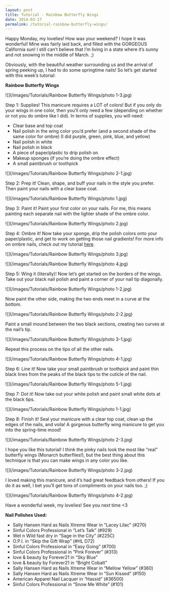 ```yaml
---
layout: post
title: Tutorial - Rainbow Butterfly Wings
date: 2014-03-17
permalink: /tutorial-rainbow-butterfly-wings/
---
```

Happy Monday, my lovelies! How was your weekend? I hope it was wonderful! Mine was fairly laid back, and filled with the GORGEOUS California sun! I still can’t believe that I’m living in a state where it’s sunny and not snowing in the middle of March. ;)

Obviously, with the beautiful weather surrounding us and the arrival of spring peeking up, I had to do some springtime nails! So let’s get started with this week’s tutorial:

**Rainbow Butterfly Wings**

![](/images/Tutorials/Rainbow Butterfly Wings/photo 1-3.jpg)

Step 1: Supplies! This manicure requires a LOT of colors! But if you only do your wings in one color, then you’ll only need a few (depending on whether or not you do ombre like I did). In terms of supplies, you will need:

- Clear base and top coat
- Nail polish in the wing color you’d prefer (and a second shade of the same color for ombre) (I did purple, green, pink, blue, and yellow)
- Nail polish in white
- Nail polish in black
- A piece of paper/plastic to drip polish on
- Makeup sponges (if you’re doing the ombre effect)
- A small paintbrush or toothpick

![](/images/Tutorials/Rainbow Butterfly Wings/photo 2-1.jpg)

Step 2: Prep it! Clean, shape, and buff your nails in the style you prefer. Then paint your nails with a clear base coat.

![](/images/Tutorials/Rainbow Butterfly Wings/photo 1.jpg)

Step 3: Paint it! Paint your first color on your nails. For me, this means painting each separate nail with the lighter shade of the ombre color.

![](/images/Tutorials/Rainbow Butterfly Wings/photo 2.jpg)

Step 4: Ombre it! Now take your sponge, drip the polish colors onto your paper/plastic, and get to work on getting those nail gradients! For more info on ombre nails, check out my tutorial [here](http://nailsfornickels.com/tutorial-ombre-fall-colors/).

![](/images/Tutorials/Rainbow Butterfly Wings/photo 3.jpg)

![](/images/Tutorials/Rainbow Butterfly Wings/photo 4.jpg)

Step 5: Wing it (literally)! Now let’s get started on the borders of the wings. Take out your black nail polish and paint a corner of your nail tip diagonally.

![](/images/Tutorials/Rainbow Butterfly Wings/photo 1-2.jpg)

Now paint the other side, making the two ends meet in a curve at the bottom.

![](/images/Tutorials/Rainbow Butterfly Wings/photo 2-2.jpg)

Paint a small mound between the two black sections, creating two curves at the nail’s tip.

![](/images/Tutorials/Rainbow Butterfly Wings/photo 3-1.jpg)

Repeat this process on the tips of all the other nails.

![](/images/Tutorials/Rainbow Butterfly Wings/photo 4-1.jpg)

Step 6: Line it! Now take your small paintbrush or toothpick and paint thin black lines from the peaks of the black tips to the cuticle of the nail.

![](/images/Tutorials/Rainbow Butterfly Wings/photo 5-1.jpg)

Step 7: Dot it! Now take out your white polish and paint small white dots at the black tips.

![](/images/Tutorials/Rainbow Butterfly Wings/photo 1-1.jpg)

Step 8: Finish it! Seal your manicure with a clear top coat, clean up the edges of the nails, and voila! A gorgeous butterfly wing manicure to get you into the spring-time mood!

![](/images/Tutorials/Rainbow Butterfly Wings/photo 2-3.jpg)

I hope you like this tutorial! I think the pinky nails look the most like “real” butterfly wings (Monarch butterflies!), but the best thing about this technique is that you can make wings in any color you like.

![](/images/Tutorials/Rainbow Butterfly Wings/photo 3-2.jpg)

I loved making this manicure, and it’s had great feedback from others! If you do it as well, I bet you’ll get tons of compliments on your nails too. ;)

![](/images/Tutorials/Rainbow Butterfly Wings/photo 4-2.jpg)

Have a wonderful week, my lovelies! See you next time <3

**Nail Polishes Used:**

- Sally Hansen Hard as Nails Xtreme Wear in “Lacey Lilac” (#270)
- Sinful Colors Professional in “Let’s Talk” (#929)
- Wet n Wild fast dry in “Sage in the City” (#225C)
- O.P.I. in “Skip the Gift Wrap” (#HL D72)
- Sinful Colors Professional in “Easy Going” (#700)
- Sinful Colors Professional in “Pink Forever” (#313)
- love & beauty by Forever21 in “Sky Blue”
- love & beauty by Forever21 in “Bright Cobalt”
- Sally Hansen Hard as Nails Xtreme Wear in “Mellow Yellow” (#360)
- Sally Hansen Hard as Nails Xtreme Wear in “Sun Kissed” (#150)
- American Apparel Nail Lacquer in “Hassid” (#36500)
- Sinful Colors Professional in “Snow Me White” (#101)